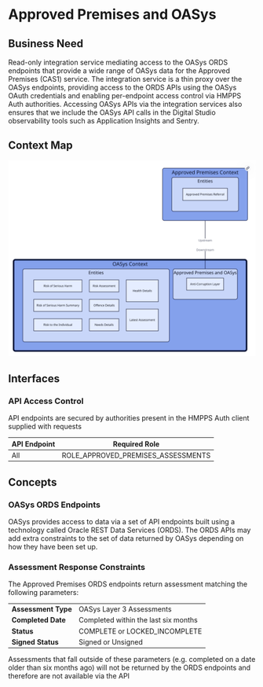 # Approved Premises and OASys

## Business Need

Read-only integration service mediating access to the OASys ORDS endpoints that provide a wide range of OASys data for the Approved Premises (CAS1) service. The integration service is a thin proxy over the OASys endpoints, providing access to the ORDS APIs using the OASys OAuth credentials and enabling per-endpoint access control via HMPPS Auth authorities. Accessing OASys APIs via the integration services also ensures that we include the OASys API calls in the Digital Studio observability tools such as Application Insights and Sentry.

## Context Map

![Context Map](./tech-docs/source/img/approved-premises-and-oasys-context-map.svg)

## Interfaces

### API Access Control

API endpoints are secured by authorities present in the HMPPS Auth client supplied with
requests

| API Endpoint | Required Role                         |
|--------------|---------------------------------------|
| All          | ROLE\_APPROVED\_PREMISES\_ASSESSMENTS |

## Concepts

### OASys ORDS Endpoints

OASys provides access to data via a set of API endpoints built using a technology called Oracle REST Data Services (ORDS). The ORDS APIs may add extra constraints to the set of data returned by OASys depending on how they have been set up.

### Assessment Response Constraints

The Approved Premises ORDS endpoints return assessment matching the following parameters:

|                     |                                      |
|---------------------|--------------------------------------|
| **Assessment Type** | OASys Layer 3 Assessments            |
| **Completed Date**  | Completed within the last six months |
| **Status**          | COMPLETE or LOCKED_INCOMPLETE        |
| **Signed Status**   | Signed or Unsigned                   |

Assessments that fall outside of these parameters (e.g. completed on a date older than six months ago) will not be returned by the ORDS endpoints and therefore are not available via the API
